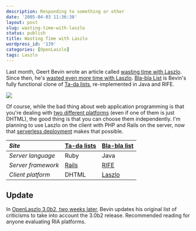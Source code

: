 ```yaml
---
description: Responding to something or other
date: '2005-04-03 11:36:38'
layout: post
slug: wasting-time-with-laszlo
status: publish
title: Wasting Time with Laszlo
wordpress_id: '139'
categories: [OpenLaszlo]
tags: Laszlo
---
```


Last month, Geert Bevin wrote an article called [wasting time with Laszlo](http://rifers.org/blogs/gbevin/2005/3/8/wasting_time_with_laszo).  Since then, he's [wasted even more time with Laszlo](http://rifers.org/blogs/gbevin/2005/3/18/blabla_tada_in_java). [Bla-bla List](http://blablalist.com/) is Bevin's fully functional clone of [Ta-da lists](http://www.tadalist.com/), re-implemented in Java and RIFE.

![](/images/2005/blablalist.png)

Of course, while the bad thing about web application programming is that you're dealing with [two different platforms](http://osteele.com/archives/2004/08/web-mvc) (even if one of them is just DHTML), the good thing is that you can choose them independently.  I'm planning to use Laszlo on the client with PHP and Rails on the server, now that [serverless deployment](http://www.davidtemkin.com/mtarchive/000009.html) makes that possible.

| *Site*             | [Ta-da lists](http://www.tadalist.com/) | [Bla-bla list](http://blablalist.com/) |
| :-                 | :-                                      | :-                                     |
| *Server language*  | Ruby                                    | Java                                   |
| *Server framework* | [Rails](http://rubyonrails.org)         | [RIFE](http://rife.dev.java.net/)      |
| *Client platform*  | DHTML                                   | [Laszlo](http://openlaszlo.org)        |

## Update

In [OpenLaszlo 3.0b2, two weeks later](http://rifers.org/blogs/gbevin/2005/4/5/openlaszlo_30b2_two_weeks_later), Bevin updates his original list of criticisms to take into account the 3.0b2 release.  Recommended reading for anyone evaluating RIA platforms.
